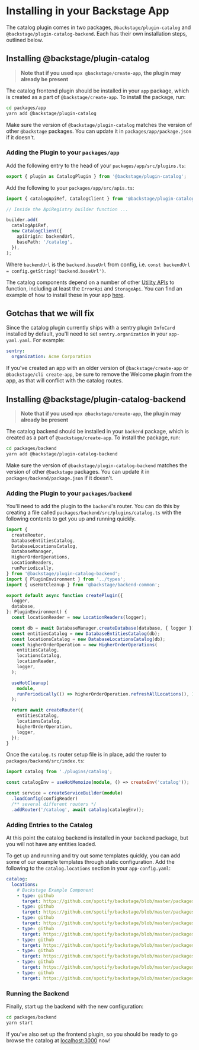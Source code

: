 # Installing in your Backstage App

The catalog plugin comes in two packages, `@backstage/plugin-catalog` and
`@backstage/plugin-catalog-backend`. Each has their own installation steps,
outlined below.

## Installing @backstage/plugin-catalog

> **Note that if you used `npx @backstage/create-app`, the plugin may already be
> present**

The catalog frontend plugin should be installed in your `app` package, which is
created as a part of `@backstage/create-app`. To install the package, run:

```bash
cd packages/app
yarn add @backstage/plugin-catalog
```

Make sure the version of `@backstage/plugin-catalog` matches the version of
other `@backstage` packages. You can update it in `packages/app/package.json` if
it doesn't.

### Adding the Plugin to your `packages/app`

Add the following entry to the head of your `packages/app/src/plugins.ts`:

```ts
export { plugin as CatalogPlugin } from '@backstage/plugin-catalog';
```

Add the following to your `packages/app/src/apis.ts`:

```ts
import { catalogApiRef, CatalogClient } from '@backstage/plugin-catalog';

// Inside the ApiRegistry builder function ...

builder.add(
  catalogApiRef,
  new CatalogClient({
    apiOrigin: backendUrl,
    basePath: '/catalog',
  }),
);
```

Where `backendUrl` is the `backend.baseUrl` from config, i.e.
`const backendUrl = config.getString('backend.baseUrl')`.

The catalog components depend on a number of other
[Utility APIs](../../api/utility-apis.md) to function, including at least the
`ErrorApi` and `StorageApi`. You can find an example of how to install these in
your app
[here](https://github.com/spotify/backstage/blob/61c3a7e5b750dc7c059ef16b188594d31b2c04c2/packages/app/src/apis.ts#L80).

## Gotchas that we will fix

Since the catalog plugin currently ships with a sentry plugin `InfoCard`
installed by default, you'll need to set `sentry.organization` in your
`app-yaml.yaml`. For example:

```yaml
sentry:
  organization: Acme Corporation
```

If you've created an app with an older version of `@backstage/create-app` or
`@backstage/cli create-app`, be sure to remove the Welcome plugin from the app,
as that will conflict with the catalog routes.

## Installing @backstage/plugin-catalog-backend

> **Note that if you used `npx @backstage/create-app`, the plugin may already be
> present**

The catalog backend should be installed in your `backend` package, which is
created as a part of `@backstage/create-app`. To install the package, run:

```bash
cd packages/backend
yarn add @backstage/plugin-catalog-backend
```

Make sure the version of `@backstage/plugin-catalog-backend` matches the version
of other `@backstage` packages. You can update it in
`packages/backend/package.json` if it doesn't.

### Adding the Plugin to your `packages/backend`

You'll need to add the plugin to the `backend`'s router. You can do this by
creating a file called `packages/backend/src/plugins/catalog.ts` with the
following contents to get you up and running quickly.

```ts
import {
  createRouter,
  DatabaseEntitiesCatalog,
  DatabaseLocationsCatalog,
  DatabaseManager,
  HigherOrderOperations,
  LocationReaders,
  runPeriodically,
} from '@backstage/plugin-catalog-backend';
import { PluginEnvironment } from '../types';
import { useHotCleanup } from '@backstage/backend-common';

export default async function createPlugin({
  logger,
  database,
}: PluginEnvironment) {
  const locationReader = new LocationReaders(logger);

  const db = await DatabaseManager.createDatabase(database, { logger });
  const entitiesCatalog = new DatabaseEntitiesCatalog(db);
  const locationsCatalog = new DatabaseLocationsCatalog(db);
  const higherOrderOperation = new HigherOrderOperations(
    entitiesCatalog,
    locationsCatalog,
    locationReader,
    logger,
  );

  useHotCleanup(
    module,
    runPeriodically(() => higherOrderOperation.refreshAllLocations(), 10000),
  );

  return await createRouter({
    entitiesCatalog,
    locationsCatalog,
    higherOrderOperation,
    logger,
  });
}
```

Once the `catalog.ts` router setup file is in place, add the router to
`packages/backend/src/index.ts`:

```ts
import catalog from './plugins/catalog';

const catalogEnv = useHotMemoize(module, () => createEnv('catalog'));

const service = createServiceBuilder(module)
  .loadConfig(configReader)
  /** several different routers */
  .addRouter('/catalog', await catalog(catalogEnv));
```

### Adding Entries to the Catalog

At this point the catalog backend is installed in your backend package, but you
will not have any entities loaded.

To get up and running and try out some templates quickly, you can add some of
our example templates through static configuration. Add the following to the
`catalog.locations` section in your `app-config.yaml`:

```yaml
catalog:
  locations:
    # Backstage Example Component
    - type: github
      target: https://github.com/spotify/backstage/blob/master/packages/catalog-model/examples/artist-lookup-component.yaml
    - type: github
      target: https://github.com/spotify/backstage/blob/master/packages/catalog-model/examples/playback-order-component.yaml
    - type: github
      target: https://github.com/spotify/backstage/blob/master/packages/catalog-model/examples/podcast-api-component.yaml
    - type: github
      target: https://github.com/spotify/backstage/blob/master/packages/catalog-model/examples/queue-proxy-component.yaml
    - type: github
      target: https://github.com/spotify/backstage/blob/master/packages/catalog-model/examples/searcher-component.yaml
    - type: github
      target: https://github.com/spotify/backstage/blob/master/packages/catalog-model/examples/playback-lib-component.yaml
    - type: github
      target: https://github.com/spotify/backstage/blob/master/packages/catalog-model/examples/www-artist-component.yaml
    - type: github
      target: https://github.com/spotify/backstage/blob/master/packages/catalog-model/examples/shuffle-api-component.yaml
```

### Running the Backend

Finally, start up the backend with the new configuration:

```bash
cd packages/backend
yarn start
```

If you've also set up the frontend plugin, so you should be ready to go browse
the catalog at [localhost:3000](http://localhost:3000) now!
